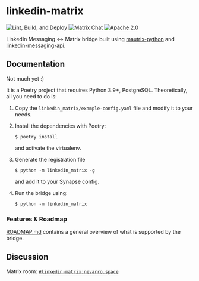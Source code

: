 # linkedin-matrix

[![Lint, Build, and Deploy](https://github.com/beeper/linkedin/actions/workflows/deploy.yaml/badge.svg)](https://github.com/beeper/linkedin/actions/workflows/deploy.yaml)
[![Matrix Chat](https://img.shields.io/matrix/linkedin-matrix:nevarro.space?server_fqdn=matrix.nevarro.space)](https://matrix.to/#/#linkedin-matrix:nevarro.space?via=nevarro.space&via=sumnerevans.com)
[![Apache 2.0](https://img.shields.io/pypi/l/linkedin-matrix)](LICENSE)

LinkedIn Messaging <-> Matrix bridge built using
[mautrix-python](https://github.com/tulir/mautrix-python) and
[linkedin-messaging-api](https://github.com/sumnerevans/linkedin-messaging-api).

## Documentation

Not much yet :)

It is a Poetry project that requires Python 3.9+, PostgreSQL. Theoretically, all
you need to do is:

1. Copy the `linkedin_matrix/example-config.yaml` file and modify it to your
   needs.

2. Install the dependencies with Poetry:

   ```
   $ poetry install
   ```

   and activate the virtualenv.

3. Generate the registration file

   ```
   $ python -m linkedin_matrix -g
   ```

   and add it to your Synapse config.

4. Run the bridge using:

   ```
   $ python -m linkedin_matrix
   ```

### Features & Roadmap

[ROADMAP.md](ROADMAP.md) contains a general overview of what is supported by the
bridge.

## Discussion

Matrix room:
[`#linkedin-matrix:nevarro.space`](https://matrix.to/#/#linkedin-matrix:nevarro.space?via=nevarro.space&via=sumnerevans.com)
